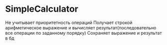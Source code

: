 # SimpleCalculator
Не учитывает приоритетность операций
Получает строкой арифметическое выражение и вычисляет результат(последовательно все операции по заданному порядку)
Сохраняет выражение и результат в бд
